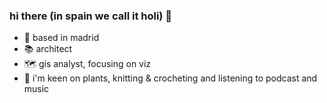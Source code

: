 ### hi there (in spain we call it holi) 👋

<!--
**annassanchez/annassanchez** is a ✨ _special_ ✨ repository because its `README.md` (this file) appears on your GitHub profile.

Here are some ideas to get you started:-->

- 📍 based in madrid
- 📚 architect 
- 🗺️ gis analyst, focusing on viz
- 🌱 i'm keen on plants, knitting & crocheting and listening to podcast and music
